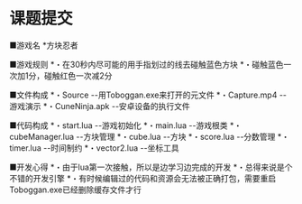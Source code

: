 # 课题提交

■游戏名
*方块忍者

■游戏规则
*・在30秒内尽可能的用手指划过的线去碰触蓝色方块
*・碰触蓝色一次加1分，碰触红色一次减2分

■文件构成
*・Source				--用Toboggan.exe来打开的元文件
*・Capture.mp4			--游戏演示
*・CuneNinja.apk			--安卓设备的执行文件

■代码构成
*・start.lua				--游戏初始化
*・main.lua				--游戏根类
*・cubeManager.lua		--方块管理
*・cube.lua				--方块
*・score.lua				--分数管理
*・timer.lua				--时间制约
*・vector2.lua			--坐标工具

■开发心得
*・由于lua第一次接触，所以是边学习边完成的开发
*・总得来说是个不错的开发引擎
*・有时候编辑过的代码和资源会无法被正确打包，需要重启Toboggan.exe已经删除缓存文件才行
